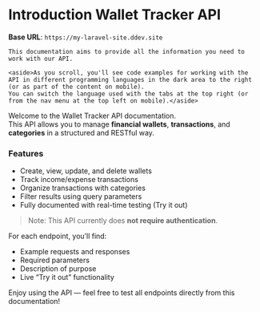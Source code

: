 # Introduction Wallet Tracker API



<aside>
    <strong>Base URL</strong>: <code>https://my-laravel-site.ddev.site</code>
</aside>

    This documentation aims to provide all the information you need to work with our API.

    <aside>As you scroll, you'll see code examples for working with the API in different programming languages in the dark area to the right (or as part of the content on mobile).
    You can switch the language used with the tabs at the top right (or from the nav menu at the top left on mobile).</aside>



Welcome to the Wallet Tracker API documentation.  
This API allows you to manage **financial wallets**, **transactions**, and **categories** in a structured and RESTful way.

### Features
-  Create, view, update, and delete wallets
-  Track income/expense transactions
-  Organize transactions with categories
-  Filter results using query parameters
-  Fully documented with real-time testing (Try it out)

>  Note: This API currently does **not require authentication**.

For each endpoint, you’ll find:
- Example requests and responses
- Required parameters
- Description of purpose
- Live “Try it out” functionality

Enjoy using the API — feel free to test all endpoints directly from this documentation!
